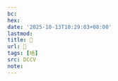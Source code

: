 ```yaml
---
bc:
hex:
date: '2025-10-13T10:29:03+08:00'
lastmod:
title: 􂨰
url: 􂨰
tags: [咶]
src: DCCV
note:
---
```

